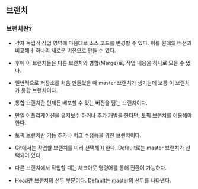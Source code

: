 ## 브랜치



### 브랜치란?

* 각자 독립적 작업 영역에 마음대로 소스 코드를 변경할 수 있다. 이를 원래의 버전과 비교해ㅓ 하나의 새로운 버전으로 만들 수 있다.
* 후에 이 브랜치들은 다른 브랜치와 병합(Merge)로, 작업 내용을 하나로 모을 수 있다. 



* 일반적으로 저장소를 처음 만들었을 때 master 브랜치가 생기는데 보통 이 브랜치가 통합 브랜치이다.
* 통합 브랜치란 언제든 배포할 수 있는 버전을 담는 브랜치이다. 
* 만일 어플리케이션을 유지보수 하거나 추가 개발을 한다면, 토픽 브랜치를 이용해야 한다.



* 토픽 브랜치란 기능 추가나 버그 수정등을 위한 브랜치이다. 



* Git에서는 작업할 브랜치를 미리 선택해야 한다. Default로는 master 브랜치가 선택되어 있다. 
* 다른 브랜치에서 작업할 때는 체크아웃 명령어를 통해 전환이 가능하다. 



* Head란 브랜치의 선두 부분이다. Default는 master의 선두를 나타낸다. 